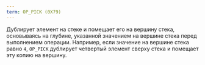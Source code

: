 ```yaml
---
term: OP_PICK (0X79)
---
```


Дублирует элемент на стеке и помещает его на вершину стека, основываясь на глубине, указанной значением на вершине стека перед выполнением операции. Например, если значение на вершине стека равно `4`, `OP_PICK` дублирует четвертый элемент сверху стека и помещает эту копию на вершину.